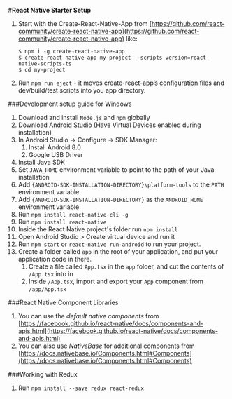 #**React Native Starter Setup**

1. Start with the Create-React-Native-App from [https://github.com/react-community/create-react-native-app](https://github.com/react-community/create-react-native-app) like:  
   ```
   $ npm i -g create-react-native-app
   $ create-react-native-app my-project --scripts-version=react-native-scripts-ts  
   $ cd my-project
   ```

2. Run `npm run eject` - it moves create-react-app’s configuration files and dev/build/test scripts into you app directory.

###Development setup guide for Windows
1. Download and install `Node.js` and `npm` globally
2. Download Android Studio (Have Virtual Devices enabled during installation)
3. In Android Studio -> Configure -> SDK Manager:
   1. Install Android 8.0
   2. Google USB Driver
4. Install Java SDK
5. Set `JAVA_HOME` environment variable to point to the path of your Java installation
6. Add `{ANDROID-SDK-INSTALLATION-DIRECTORY}\platform-tools` to the `PATH` environment variable
7. Add `{ANDROID-SDK-INSTALLATION-DIRECTORY}` as the `ANDROID_HOME` environment variable
8. Run `npm install react-native-cli -g`
9. Run `npm install react-native`
10. Inside the React Native project's folder run `npm install`
11. Open Android Studio > Create virtual device and run it
12. Run `npm start` or `react-native run-android` to run your project.
13. Create a folder called `app` in the root of your application, and put your application code in there.
    1. Create a file called `App.tsx` in the `app` folder, and cut the contents of `/App.tsx` into in
    2. Inside `/App.tsx`, import and export your `App` component from `/app/App.tsx`

###React Native Component Libraries
1. You can use the *default native components* from [https://facebook.github.io/react-native/docs/components-and-apis.html](https://facebook.github.io/react-native/docs/components-and-apis.html)
2. You can also use *NativeBase* for additional components from [https://docs.nativebase.io/Components.html#Components](https://docs.nativebase.io/Components.html#Components)

###Working with Redux
1. Run `npm install --save redux react-redux`